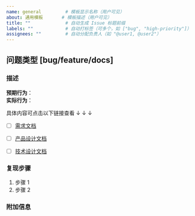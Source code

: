 ```yaml
---
name: general         # 模板显示名称（用户可见）
about: 通用模板       # 模板描述（用户可见）
title: ""             # 自动生成 Issue 标题前缀
labels: ""            # 自动打标签（可多个，如 ["bug", "high-priority"]）
assignees: ""         # 自动分配负责人（如 "@user1, @user2"）
---
```


## 问题类型 [bug/feature/docs]  
<!-- 可选标签：`bug`, `feature`, `docs`, `refactor` -->

### 描述  
<!-- 清晰说明问题或需求 -->  
**预期行为**：  
**实际行为**：  

具体内容可点击以下链接查看 ↓ ↓ ↓
   
- [ ] [需求文档](<!-- 需求文档的链接 -->)

- [ ] [产品设计文档](<!-- 产品设计文档的链接 -->)

- [ ] [技术设计文档](<!-- 技术设计文档的链接 -->)

### 复现步骤  
1. 步骤 1  
2. 步骤 2   

### 附加信息  
<!-- 截图等 -->  

